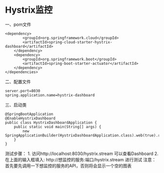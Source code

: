 # Hystrix监控

一、pom文件

    <dependency>
            <groupId>org.springframework.cloud</groupId>
            <artifactId>spring-cloud-starter-hystrix-dashboard</artifactId>
        </dependency>
        <dependency>
            <groupId>org.springframework.boot</groupId>
            <artifactId>spring-boot-starter-actuator</artifactId>
        </dependency>
    </dependencies>

二、配置文件

    server.port=8030
    spring.application.name=hystrix-dashboard
    
三、启动类

    @SpringBootApplication
    @EnableHystrixDashboard
    public class HystrixDashboardApplication {
        public static void main(String[] args) {
            new SpringApplicationBuilder(HystrixDashboardApplication.class).web(true).run(args);
        }
    }
    
测试步骤：
    1. 访问http://localhost:8030/hystrix.stream 可以查看Dashboard
    2. 在上⾯的输⼊框填⼊: http://想监控的服务:端⼝/hystrix.stream 进⾏测试
    注意：⾸先要先调⽤⼀下想监控的服务的API，否则将会显示⼀个空的图表

